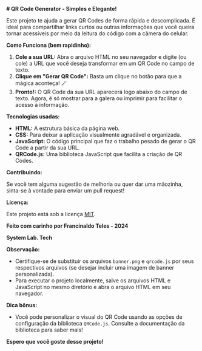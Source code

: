 
**# QR Code Generator - Simples e Elegante!**

Este projeto te ajuda a gerar QR Codes de forma rápida e descomplicada. É ideal para compartilhar links curtos ou outras informações que você queira tornar acessíveis por meio da leitura do código com a câmera do celular. 

**Como Funciona (bem rapidinho):**

1. **Cole a sua URL:** Abra o arquivo HTML no seu navegador e digite (ou cole) a URL que você deseja transformar em um QR Code no campo de texto.
2. **Clique em "Gerar QR Code":** Basta um clique no botão para que a mágica aconteça! 🪄
3. **Pronto!:** O QR Code da sua URL aparecerá logo abaixo do campo de texto. Agora, é só mostrar para a galera ou imprimir para facilitar o acesso à informação.

**Tecnologias usadas:**

* **HTML:** A estrutura básica da página web.
* **CSS:** Para deixar a aplicação visualmente agradável e organizada.
* **JavaScript:** O código principal que faz o trabalho pesado de gerar o QR Code a partir da sua URL.
* **QRCode.js:** Uma biblioteca JavaScript que facilita a criação de QR Codes.

**Contribuindo:**

Se você tem alguma sugestão de melhoria ou quer dar uma mãozinha, sinta-se à vontade para enviar um pull request! 

**Licença:**

Este projeto está sob a licença [MIT](https://choosealicense.com/licenses/mit/).

**Feito com carinho por Francinaldo Teles - 2024**

**System Lab. Tech**

**Observação:**

* Certifique-se de substituir os arquivos `banner.png` e `qrcode.js` por seus respectivos arquivos (se desejar incluir uma imagem de banner personalizada).
* Para executar o projeto localmente, salve os arquivos HTML e JavaScript no mesmo diretório e abra o arquivo HTML em seu navegador.

**Dica bônus:**

* Você pode personalizar o visual do QR Code usando as opções de configuração da biblioteca `QRCode.js`. Consulte a documentação da biblioteca para saber mais!

**Espero que você goste desse projeto!** 
